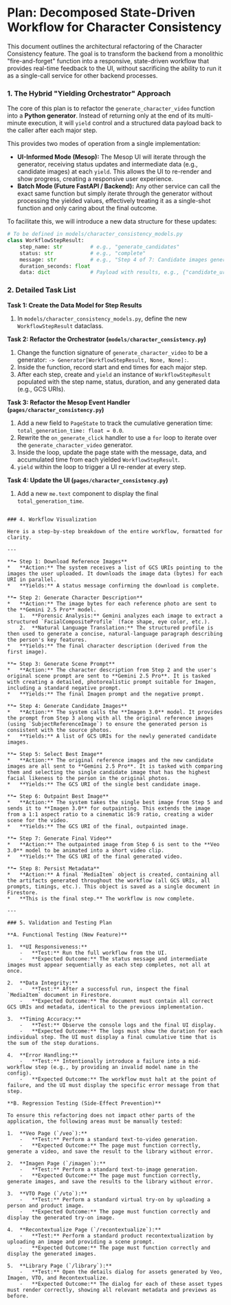 # Plan: Decomposed State-Driven Workflow for Character Consistency

This document outlines the architectural refactoring of the Character Consistency feature. The goal is to transform the backend from a monolithic "fire-and-forget" function into a responsive, state-driven workflow that provides real-time feedback to the UI, without sacrificing the ability to run it as a single-call service for other backend processes.

### 1. The Hybrid "Yielding Orchestrator" Approach

The core of this plan is to refactor the `generate_character_video` function into a **Python generator**. Instead of returning only at the end of its multi-minute execution, it will `yield` control and a structured data payload back to the caller after each major step.

This provides two modes of operation from a single implementation:

-   **UI-Informed Mode (Mesop):** The Mesop UI will iterate through the generator, receiving status updates and intermediate data (e.g., candidate images) at each `yield`. This allows the UI to re-render and show progress, creating a responsive user experience.
-   **Batch Mode (Future FastAPI / Backend):** Any other service can call the exact same function but simply iterate through the generator without processing the yielded values, effectively treating it as a single-shot function and only caring about the final outcome.

To facilitate this, we will introduce a new data structure for these updates:

```python
# To be defined in models/character_consistency_models.py
class WorkflowStepResult:
    step_name: str         # e.g., "generate_candidates"
    status: str            # e.g., "complete"
    message: str           # e.g., "Step 4 of 7: Candidate images generated."
    duration_seconds: float
    data: dict             # Payload with results, e.g., {"candidate_urls": [...]}
```

### 2. Detailed Task List

**Task 1: Create the Data Model for Step Results**
1.  In `models/character_consistency_models.py`, define the new `WorkflowStepResult` dataclass.

**Task 2: Refactor the Orchestrator (`models/character_consistency.py`)**
1.  Change the function signature of `generate_character_video` to be a generator: `-> Generator[WorkflowStepResult, None, None]:`.
2.  Inside the function, record start and end times for each major step.
3.  After each step, create and `yield` an instance of `WorkflowStepResult` populated with the step name, status, duration, and any generated data (e.g., GCS URIs).

**Task 3: Refactor the Mesop Event Handler (`pages/character_consistency.py`)**
1.  Add a new field to `PageState` to track the cumulative generation time: `total_generation_time: float = 0.0`.
2.  Rewrite the `on_generate_click` handler to use a `for` loop to iterate over the `generate_character_video` generator.
3.  Inside the loop, update the page state with the message, data, and accumulated time from each yielded `WorkflowStepResult`.
4.  `yield` within the loop to trigger a UI re-render at every step.

**Task 4: Update the UI (`pages/character_consistency.py`)**
1.  Add a new `me.text` component to display the final `total_generation_time`.

```

### 4. Workflow Visualization

Here is a step-by-step breakdown of the entire workflow, formatted for clarity.

---

**➡️ Step 1: Download Reference Images**
*   **Action:** The system receives a list of GCS URIs pointing to the images the user uploaded. It downloads the image data (bytes) for each URI in parallel.
*   **Yields:** A status message confirming the download is complete.

**➡️ Step 2: Generate Character Description**
*   **Action:** The image bytes for each reference photo are sent to the **Gemini 2.5 Pro** model.
    1.  **Forensic Analysis:** Gemini analyzes each image to extract a structured `FacialCompositeProfile` (face shape, eye color, etc.).
    2.  **Natural Language Translation:** The structured profile is then used to generate a concise, natural-language paragraph describing the person's key features.
*   **Yields:** The final character description (derived from the first image).

**➡️ Step 3: Generate Scene Prompt**
*   **Action:** The character description from Step 2 and the user's original scene prompt are sent to **Gemini 2.5 Pro**. It is tasked with creating a detailed, photorealistic prompt suitable for Imagen, including a standard negative prompt.
*   **Yields:** The final Imagen prompt and the negative prompt.

**➡️ Step 4: Generate Candidate Images**
*   **Action:** The system calls the **Imagen 3.0** model. It provides the prompt from Step 3 along with all the original reference images (using `SubjectReferenceImage`) to ensure the generated person is consistent with the source photos.
*   **Yields:** A list of GCS URIs for the newly generated candidate images.

**➡️ Step 5: Select Best Image**
*   **Action:** The original reference images and the new candidate images are all sent to **Gemini 2.5 Pro**. It is tasked with comparing them and selecting the single candidate image that has the highest facial likeness to the person in the original photos.
*   **Yields:** The GCS URI of the single best candidate image.

**➡️ Step 6: Outpaint Best Image**
*   **Action:** The system takes the single best image from Step 5 and sends it to **Imagen 3.0** for outpainting. This extends the image from a 1:1 aspect ratio to a cinematic 16:9 ratio, creating a wider scene for the video.
*   **Yields:** The GCS URI of the final, outpainted image.

**➡️ Step 7: Generate Final Video**
*   **Action:** The outpainted image from Step 6 is sent to the **Veo 3.0** model to be animated into a short video clip.
*   **Yields:** The GCS URI of the final generated video.

**➡️ Step 8: Persist Metadata**
*   **Action:** A final `MediaItem` object is created, containing all the artifacts generated throughout the workflow (all GCS URIs, all prompts, timings, etc.). This object is saved as a single document in Firestore.
*   **This is the final step.** The workflow is now complete.

---

### 5. Validation and Testing Plan

**A. Functional Testing (New Feature)**

1.  **UI Responsiveness:**
    -   **Test:** Run the full workflow from the UI.
    -   **Expected Outcome:** The status message and intermediate images must appear sequentially as each step completes, not all at once.

2.  **Data Integrity:**
    -   **Test:** After a successful run, inspect the final `MediaItem` document in Firestore.
    -   **Expected Outcome:** The document must contain all correct GCS URIs and metadata, identical to the previous implementation.

3.  **Timing Accuracy:**
    -   **Test:** Observe the console logs and the final UI display.
    -   **Expected Outcome:** The logs must show the duration for each individual step. The UI must display a final cumulative time that is the sum of the step durations.

4.  **Error Handling:**
    -   **Test:** Intentionally introduce a failure into a mid-workflow step (e.g., by providing an invalid model name in the config).
    -   **Expected Outcome:** The workflow must halt at the point of failure, and the UI must display the specific error message from that step.

**B. Regression Testing (Side-Effect Prevention)**

To ensure this refactoring does not impact other parts of the application, the following areas must be manually tested:

1.  **Veo Page (`/veo`):**
    -   **Test:** Perform a standard text-to-video generation.
    -   **Expected Outcome:** The page must function correctly, generate a video, and save the result to the library without error.

2.  **Imagen Page (`/imagen`):**
    -   **Test:** Perform a standard text-to-image generation.
    -   **Expected Outcome:** The page must function correctly, generate images, and save the results to the library without error.

3.  **VTO Page (`/vto`):**
    -   **Test:** Perform a standard virtual try-on by uploading a person and product image.
    -   **Expected Outcome:** The page must function correctly and display the generated try-on image.

4.  **Recontextualize Page (`/recontextualize`):**
    -   **Test:** Perform a standard product recontextualization by uploading an image and providing a scene prompt.
    -   **Expected Outcome:** The page must function correctly and display the generated images.

5.  **Library Page (`/library`):**
    -   **Test:** Open the details dialog for assets generated by Veo, Imagen, VTO, and Recontextualize.
    -   **Expected Outcome:** The dialog for each of these asset types must render correctly, showing all relevant metadata and previews as before.
